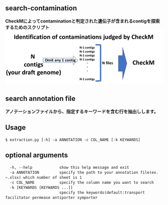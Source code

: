 ## search-contamination
**CheckMによってcontaminationと判定された遺伝子が含まれるcontigを探索するためのスクリプト**
![](./tmp/A_3.png)
## search annotation file
**アノテーションファイルから、指定するキーワードを含む行を抽出しします。**

## Usage
```
$ extraction.py [-h] -a ANNOTATION -c COL_NAME [-k KEYWARDS]
```

## optional arguments
```
  -h, --help            show this help message and exit
  -a ANNOTATION         specify the path to your annotation file(ex. ~.xlsx) which number of sheet is 1
  -c COL_NAME           specify the column name you want to search
  -k [KEYWARDS [KEYWARDS ...]]
                        specify the keywords(default:transport facilitator permease antiporter symporter
```
